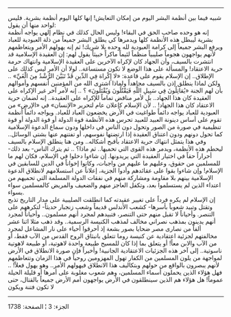 ------------------------------------------------------------------------

شبيه فيما بين أنظمة البشر اليوم من إمكان التعايش! إنها كلها اليوم أنظمة
بشرية. فليس لواحد منها أن يقول:  
إنه هو وحده صاحب الحق في البقاء! وليس الحال كذلك في نظام إلهي يواجه
أنظمة بشرية ليبطل هذه الأنظمة كلها ويدمرها كي يطلق البشر جميعاً من ذلة
العبودية للعباد ويرفع البشر جميعاً إلى كرامة العبودية لله وحده بلا شريك!
ثم إنه يهولهم الأمر ويتعاظمهم لأنهم يواجهون هجوماً صليبياً منظماً لئيماً
ماكراً خبيثاً يقول لهم: إن العقيدة الإسلامية قد انتشرت بالسيف، وأن الجهاد
كان لإكراه الآخرين على العقيدة الإسلامية وانتهاك حرمة حرية الاعتقاد!
والمسألة على هذا الوضع لا تكون مستساغة.. لولا أن الأمر ليس كذلك على
الإطلاق.. إن الإسلام يقوم على قاعدة: «لا إِكْراهَ فِي الدِّينِ قَدْ تَبَيَّنَ الرُّشْدُ مِنَ
الْغَيِّ» .. ولكن لماذا ينطلق إذن بالسيف مجاهداً ولماذا اشترى الله من
المؤمنين أنفسهم وأموالهم بأن لهم الجنة «يُقاتِلُونَ فِي سَبِيلِ اللَّهِ فَيَقْتُلُونَ
وَيُقْتَلُونَ» ؟ .. إنه لأمر آخر غير الإكراه على العقيدة كان هذا الجهاد.. بل
لأمر مناقض تماماً للإكراه على العقيدة.. إنه لضمان حرية الاعتقاد كان هذا
الجهاد! .. لأن الإسلام كإعلان عام لتحرير «الإنسان» في «الإرض» من
العبودية للعباد يواجه دائماً طواغيت في الأرض يخضعون العباد للعباد. ويواجه
دائماً أنظمة تقوم على أساس دينونة العبيد للعبيد تحرس هذه الأنظمة قوة
الدولة أو قوة الدولة أو قوة تنظيمية في صورة من الصور وتحول دون الناس في
داخلها ودون سماع الدعوة الإسلامية كما تحول دونهم ودون اعتناق العقيدة إذا
ارتضتها نفوسهم، أو تفتنهم عنها بشتى الوسائل.. وفي هذا يتمثل انتهاك حرية
الاعتقاد بأقبح أشكاله.. ومن هنا ينطلق الإسلام بالسيف ليحطم هذه الأنظمة،
ويدمر هذه القوى التي تحميها.. ثم ماذا؟ .. ثم يترك الناس- بعد ذلك- أحراراً
حقاً في اختيار العقيدة التي يريدونها. إن شاءوا دخلوا في الإسلام، فكان لهم
ما للمسلمين من حقوق، وعليهم ما عليهم من واجبات، وكانوا إخواناً في الدين
للسابقين في الإسلام! وإن شاءوا بقوا على عقائدهم وأدوا الجزية، إعلاناً عن
استسلامهم لانطلاق الدعوة الإسلامية بينهم بلا مقاومة ومشاركة منهم في
نفقات الدولة المسلمة التي تحميهم من اعتداء الذين لم يستسلموا بعد، وتكفل
العاجز منهم والضعيف والمريض كالمسلمين سواء بسواء.  
إن الإسلام لم يكره فرداً على تغيير عقيدته كما انطلقت الصليبية على مدار
التاريخ تذبح وتقتل وتبيد شعوباً بأسرها- كشعب الأندلس قديماً وشعب زنجبار
حديثاً- لتكرههم على التنصر. وأحياناً لا تقبل منهم حتى التنصر، فتبيدهم
لمجرد أنهم مسلمون.. وأحياناً لمجرد أنهم يدينون بمذهب نصراني مخالف لمذهب
الكنيسة الرسمية.. وقد ذهب مثلا اثنا عشر ألفاً من نصارى مصر ضحايا بصور
بشعة إذ أحرقوا أحياء على نار المشاعل لمجرد مخالفتهم لجزئية اعتقادية عن
كنيسة روما تتعلق بانبثاق الروح القدس من الآب فقط، أو من الآب والابن معاً!
أو يتعلق بما إذا كان للمسيح طبيعة واحدة لاهوتية، أو طبيعة لاهوتية
ناسوتية.. إلى آخر هذه الجزئيات الاعتقادية الجانبية! وأخيراً فإن صورة
الانطلاق في الأرض لمواجهة من يلون المسلمين من الكفار تهول المهزومين
روحياً في هذا الزمان وتتعاظمهم لأنهم يبصرون بالواقع من حولهم وبتكاليف هذا
الانطلاق فيهولهم الأمر.. وهو يهول فعلاً! .. فهل هؤلاء الذين يحملون أسماء
المسلمين، وهم شعوب مغلوبة على أمرها أو قليلة الحيلة عموماً! هل هؤلاء هم
الذين سينطلقون في الأرض يواجهون أمم الأرض جميعاً بالقتال، حتى لا تكون
فتنة ويكون

------------------------------------------------------------------------

الجزء: 3 ¦ الصفحة: 1738
